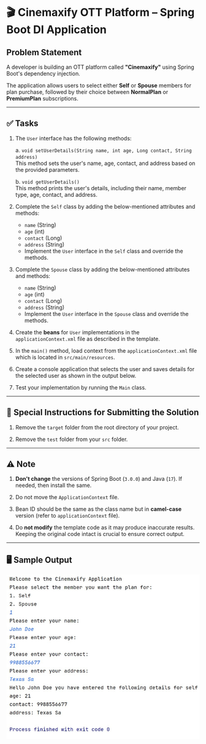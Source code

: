 # 🎬 Cinemaxify OTT Platform – Spring Boot DI Application

## Problem Statement

A developer is building an OTT platform called **"Cinemaxify"** using Spring Boot's dependency injection.

The application allows users to select either **Self** or **Spouse** members for plan purchase, followed by their choice between **NormalPlan** or **PremiumPlan** subscriptions.

---

## ✅ Tasks

1. The `User` interface has the following methods:

   a. `void setUserDetails(String name, int age, Long contact, String address)`  
   This method sets the user's name, age, contact, and address based on the provided parameters.

   b. `void getUserDetails()`  
   This method prints the user's details, including their name, member type, age, contact, and address.

2. Complete the `Self` class by adding the below-mentioned attributes and methods:

    - `name` (String)
    - `age` (int)
    - `contact` (Long)
    - `address` (String)
    - Implement the `User` interface in the `Self` class and override the methods.

3. Complete the `Spouse` class by adding the below-mentioned attributes and methods:

    - `name` (String)
    - `age` (int)
    - `contact` (Long)
    - `address` (String)
    - Implement the `User` interface in the `Spouse` class and override the methods.

4. Create the **beans** for `User` implementations in the `applicationContext.xml` file as described in the template.

5. In the `main()` method, load context from the `applicationContext.xml` file which is located in `src/main/resources`.

6. Create a console application that selects the user and saves details for the selected user as shown in the output below.

7. Test your implementation by running the `Main` class.

---

## 📁 Special Instructions for Submitting the Solution

1. Remove the `target` folder from the root directory of your project.

2. Remove the `test` folder from your `src` folder.

---

## ⚠️ Note

1. **Don't change** the versions of Spring Boot (`3.0.0`) and Java (`17`). If needed, then install the same.

2. Do not move the `ApplicationContext` file.

3. Bean ID should be the same as the class name but in **camel-case** version (refer to `applicationContext` file).

4. Do **not modify** the template code as it may produce inaccurate results. Keeping the original code intact is crucial to ensure correct output.

---

## 🖥️ Sample Output
![img.png](img.png)


